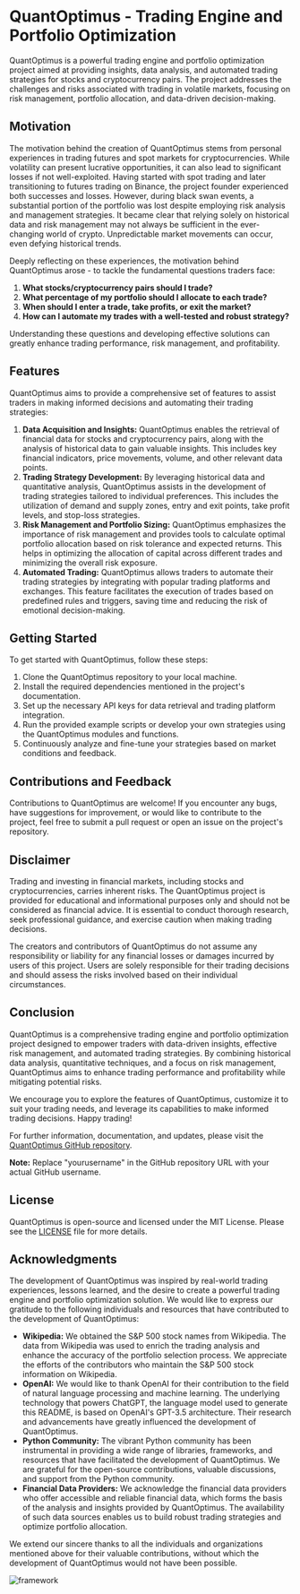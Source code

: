 # QuantOptimus - Trading Engine and Portfolio Optimization

QuantOptimus is a powerful trading engine and portfolio optimization project aimed at providing insights, data analysis, and automated trading strategies for stocks and cryptocurrency pairs. The project addresses the challenges and risks associated with trading in volatile markets, focusing on risk management, portfolio allocation, and data-driven decision-making.

## Motivation

The motivation behind the creation of QuantOptimus stems from personal experiences in trading futures and spot markets for cryptocurrencies. While volatility can present lucrative opportunities, it can also lead to significant losses if not well-exploited. Having started with spot trading and later transitioning to futures trading on Binance, the project founder experienced both successes and losses. However, during black swan events, a substantial portion of the portfolio was lost despite employing risk analysis and management strategies. It became clear that relying solely on historical data and risk management may not always be sufficient in the ever-changing world of crypto. Unpredictable market movements can occur, even defying historical trends.

Deeply reflecting on these experiences, the motivation behind QuantOptimus arose - to tackle the fundamental questions traders face:

1. **What stocks/cryptocurrency pairs should I trade?**
2. **What percentage of my portfolio should I allocate to each trade?**
3. **When should I enter a trade, take profits, or exit the market?**
4. **How can I automate my trades with a well-tested and robust strategy?**

Understanding these questions and developing effective solutions can greatly enhance trading performance, risk management, and profitability.

## Features

QuantOptimus aims to provide a comprehensive set of features to assist traders in making informed decisions and automating their trading strategies:

1. **Data Acquisition and Insights:** QuantOptimus enables the retrieval of financial data for stocks and cryptocurrency pairs, along with the analysis of historical data to gain valuable insights. This includes key financial indicators, price movements, volume, and other relevant data points.
2. **Trading Strategy Development:** By leveraging historical data and quantitative analysis, QuantOptimus assists in the development of trading strategies tailored to individual preferences. This includes the utilization of demand and supply zones, entry and exit points, take profit levels, and stop-loss strategies.
3. **Risk Management and Portfolio Sizing:** QuantOptimus emphasizes the importance of risk management and provides tools to calculate optimal portfolio allocation based on risk tolerance and expected returns. This helps in optimizing the allocation of capital across different trades and minimizing the overall risk exposure.
4. **Automated Trading:** QuantOptimus allows traders to automate their trading strategies by integrating with popular trading platforms and exchanges. This feature facilitates the execution of trades based on predefined rules and triggers, saving time and reducing the risk of emotional decision-making.

## Getting Started

To get started with QuantOptimus, follow these steps:

1. Clone the QuantOptimus repository to your local machine.
2. Install the required dependencies mentioned in the project's documentation.
3. Set up the necessary API keys for data retrieval and trading platform integration.
4. Run the provided example scripts or develop your own strategies using the QuantOptimus modules and functions.
5. Continuously analyze and fine-tune your strategies based on market conditions and feedback.

## Contributions and Feedback

Contributions to QuantOptimus are welcome! If you encounter any bugs, have suggestions for improvement, or would like to contribute to the project, feel free to submit a pull request or open an issue on the project's repository.

## Disclaimer

Trading and investing in financial markets, including stocks and cryptocurrencies, carries inherent risks. The QuantOptimus project is provided for educational and informational purposes only and should not be considered as financial advice. It is essential to conduct thorough research, seek professional guidance, and exercise caution when making trading decisions.

The creators and contributors of QuantOptimus do not assume any responsibility or liability for any financial losses or damages incurred by users of this project. Users are solely responsible for their trading decisions and should assess the risks involved based on their individual circumstances.

## Conclusion

QuantOptimus is a comprehensive trading engine and portfolio optimization project designed to empower traders with data-driven insights, effective risk management, and automated trading strategies. By combining historical data analysis, quantitative techniques, and a focus on risk management, QuantOptimus aims to enhance trading performance and profitability while mitigating potential risks.

We encourage you to explore the features of QuantOptimus, customize it to suit your trading needs, and leverage its capabilities to make informed trading decisions. Happy trading!

For further information, documentation, and updates, please visit the [QuantOptimus GitHub repository](https://github.com/yourusername/QuantOptimus).

**Note:** Replace "yourusername" in the GitHub repository URL with your actual GitHub username.

## License

QuantOptimus is open-source and licensed under the MIT License. Please see the [LICENSE](LICENSE) file for more details.

## Acknowledgments

The development of QuantOptimus was inspired by real-world trading experiences, lessons learned, and the desire to create a powerful trading engine and portfolio optimization solution. We would like to express our gratitude to the following individuals and resources that have contributed to the development of QuantOptimus:

* **Wikipedia:** We obtained the S&P 500 stock names from Wikipedia. The data from Wikipedia was used to enrich the trading analysis and enhance the accuracy of the portfolio selection process. We appreciate the efforts of the contributors who maintain the S&P 500 stock information on Wikipedia.
* **OpenAI:** We would like to thank OpenAI for their contribution to the field of natural language processing and machine learning. The underlying technology that powers ChatGPT, the language model used to generate this README, is based on OpenAI's GPT-3.5 architecture. Their research and advancements have greatly influenced the development of QuantOptimus.
* **Python Community:** The vibrant Python community has been instrumental in providing a wide range of libraries, frameworks, and resources that have facilitated the development of QuantOptimus. We are grateful for the open-source contributions, valuable discussions, and support from the Python community.
* **Financial Data Providers:** We acknowledge the financial data providers who offer accessible and reliable financial data, which forms the basis of the analysis and insights provided by QuantOptimus. The availability of such data sources enables us to build robust trading strategies and optimize portfolio allocation.

We extend our sincere thanks to all the individuals and organizations mentioned above for their valuable contributions, without which the development of QuantOptimus would not have been possible.

![framework](https://github.com/kennybix/QuantOptimus/assets/7920611/f447b328-b334-4b45-a9f6-c3bf69e3fae9)
